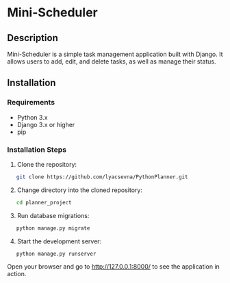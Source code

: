 # Mini-Scheduler

## Description
Mini-Scheduler is a simple task management application built with Django. It allows users to add, edit, and delete tasks, as well as manage their status. 

## Installation

### Requirements
- Python 3.x
- Django 3.x or higher
- pip

### Installation Steps
1. Clone the repository:
```bash
   git clone https://github.com/lyacsevna/PythonPlanner.git
```
2. Change directory into the cloned repository:
```bash
   cd planner_project
```
3. Run database migrations:
```bash
   python manage.py migrate
```
4. Start the development server:
```bash
   python manage.py runserver
```
Open your browser and go to http://127.0.0.1:8000/ to see the application in action.
